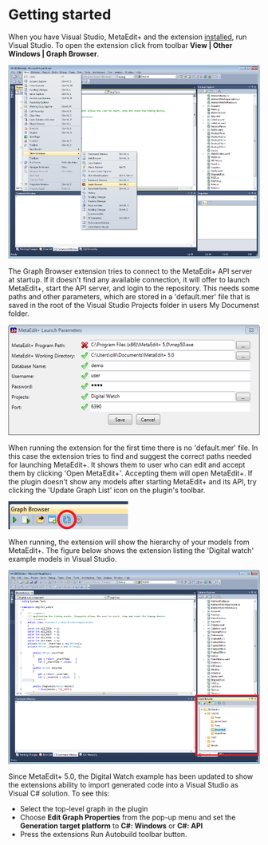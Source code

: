 # Getting started

When you have Visual Studio, MetaEdit+ and the extension [installed](InstallingInstructions.md), run Visual Studio. To open the extension click from toolbar **View | Other Windows | Graph Browser**.

![](GettingStarted_visual_studio_show_view_resized.png)

The Graph Browser extension tries to connect to the MetaEdit+ API server at startup. If it doesn't find any available connection, it will offer to launch MetaEdit+, start the API server, and login to the repository. This needs some paths and other parameters, which are stored in a 'default.mer' file that is saved in the root of the Visual Studio Projects folder in users My Documenst folder.

![](GettingStarted_visual_studio_edit_parameters_resized.png)

When running the extension for the first time there is no 'default.mer' file. In this case the extension tries to find and suggest the correct paths needed for launching MetaEdit+. It shows them to user who can edit and accept them by clicking 'Open MetaEdit+'. Accepting them will open MetaEdit+. If the plugin doesn't show any models after starting MetaEdit+ and its API, try clicking the 'Update Graph List' icon on the plugin's toolbar.

![](GettingStarted_visual_studio_extension_update_button.png)

When running, the extension will show the hierarchy of your models from MetaEdit+. The figure below shows the extension listing the 'Digital watch' example models in Visual Studio.

![](GettingStarted_visual_studio_extension_resized.png)

Since MetaEdit+ 5.0, the Digital Watch example has been updated to show the extensions ability to import generated code into a Visual Studio as Visual C# solution. To see this:
* Select the top-level graph in the plugin
* Choose **Edit Graph Properties** from the pop-up menu and set the **Generation target platform** to **C#: Windows** or **C#: API**
* Press the extensions Run Autobuild toolbar button.
